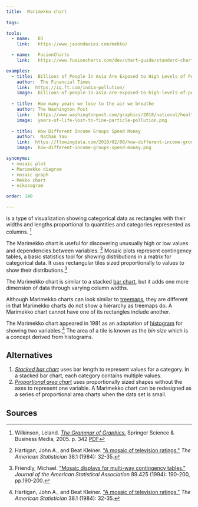 ```yaml
---
title:  Marimekko chart
  
tags:

tools:
  - name:   D3
    link:   https://www.jasondavies.com/mekko/

  - name:   FusionCharts
    link:   https://www.fusioncharts.com/dev/chart-guide/standard-charts/marimekko-chart

examples:
  - title:  Billions of People In Asia Are Exposed to High Levels of Pollution
    author:  The Financial Times
    link:  https://ig.ft.com/india-pollution/
    image:  billions-of-people-in-asia-are-exposed-to-high-levels-of-pollution.png
    
  - title:  How many years we lose to the air we breathe
    author: The Washington Post
    link:   https://www.washingtonpost.com/graphics/2018/national/health-science/lost-years/?noredirect=on&utm_term=.bd1237ceb18d
    image:  years-of-life-lost-to-fine-particle-pollution.png
    
  - title:  How Different Income Groups Spend Money
    author:  Nathan Yau
    link:  https://flowingdata.com/2018/02/08/how-different-income-groups-spend-money
    image:  how-different-income-groups-spend-money.png

synonyms:
  - mosaic plot
  - Marimekko diagram
  - mosaic graph
  - Mekko chart
  - eikosogram

order: 140

---
```


is a type of visualization showing categorical data as rectangles with their widths and lengths proportional to quantities and categories represented as columns. [^wilkinson]

<!--more-->
The Marimekko chart is useful for discovering unusually high or low values and dependencies between variables. [^hartigan] Mosaic plots represent contingency tables, a basic statistics tool for showing distributions in a matrix for categorical data.  It uses rectangular tiles sized proportionally to values to show their distributions.[^friendly] 

The Marimekko chart is similar to a stacked [bar chart](/bar-chart), but it adds one more dimension of data through varying column widths. 

Although Marimekko charts can look similar to [treemaps](/tree-map), they are different in that Marimekko charts do not show a hierarchy as treemaps do. A Marimekko chart cannot have one of its rectangles include another. 


The Marimekko chart appeared in 1981 as an adaptation of [histogram](/histogram) for showing two variables.[^hartigan]
The area of a tile is known as the *bin size* which is a concept derived from histograms.

## Alternatives

1. [*Stacked bar chart*](/bar-chart) uses bar length to represent values for a category. In a stacked bar chart, each category contains multiple values.
2. [*Proportional area chart*](/proportional-area-chart) uses proportionally sized shapes without the axes to represent one variable. A Marimekko chart can be redesigned as a series of proportional area charts when the data set is small.

## Sources
[^wilkinson]: Wilkinson, Leland. [*The Grammar of Graphics.*]((https://books.google.com/books?hl=en&lr=&id=_kRX4LoFfGQC)) Springer Science & Business Media, 2005. p. 342 [PDF](https://cds.cern.ch/record/1250322/files/9780387245447_TOC.pdf)
[^friendly]:  Friendly, Michael. ["Mosaic displays for multi-way contingency tables."](https://www.researchgate.net/publication/243765611_Mosaic_Displays_for_Multi-Way_Contingency_Tables) *Journal of the American Statistical Association* 89.425 (1994): 190-200, pp.190-200.
[^hartigan]: Hartigan, John A., and Beat Kleiner. ["A mosaic of television ratings."](https://www.jstor.org/stable/2683556) *The American Statistician* 38.1 (1984): 32-35.



